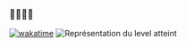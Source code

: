 ### 🍂🧋🧸🧳

[![wakatime](https://wakatime.com/badge/user/072cf860-6538-40cc-beb9-adc18b4312d1.svg)](https://wakatime.com/@072cf860-6538-40cc-beb9-adc18b4312d1)
<img src="https://www.codewars.com/users/L%C3%A9o%20Nrs/badges/small" alt="Représentation du level atteint" />
